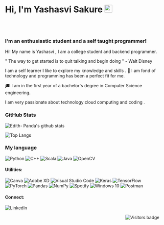 
  # Hi, I'm Yashasvi Sakure <img src="https://media.giphy.com/media/hvRJCLFzcasrR4ia7z/giphy.gif" width="25px">


<br>
<br>



### **I'm an enthusiastic student and a self taught programmer!**


Hi! My name is Yashasvi , I am a college student and backend programmer. 

" The way to get started is to quit talking and begin doing " - Walt Disney


I am a self learner I like to explore my knowledge and skills .     🔎      I am fond of technology and  programming has been a perfect fit for me.


🎓  I am in the first year of a bachelor's degree in Computer Science engineering.  

  I am very passionate about technology cloud computing and coding .

   

### GitHub Stats

![Edith- Panda's github stats](https://github-readme-stats.vercel.app/api?username=Edith-panda&show_icons=true&theme=great-gatsby)

![Top Langs](https://github-readme-stats.vercel.app/api/top-langs/?username=Edith-panda&theme=great-gatsby&layout=compact)


### My language 
![Python](https://img.shields.io/badge/python-%2314354C.svg?style=for-the-badge&logo=python&logoColor=white)
![C++](https://img.shields.io/badge/c++-%2300599C.svg?style=for-the-badge&logo=c%2B%2B&logoColor=white)
![Scala](https://img.shields.io/badge/java-%23ED8B00.svg?style=for-the-badge&logo=java&logoColor=white)
![Java](https://img.shields.io/badge/scala-%23DC322F.svg?style=for-the-badge&logo=scala&logoColor=white)
![OpenCV](https://img.shields.io/badge/opencv-%23white.svg?style=for-the-badge&logo=opencv&logoColor=white)


#### Utilities:

![Canva](https://img.shields.io/badge/Canva-%2300C4CC.svg?style=for-the-badge&logo=Canva&logoColor=white)
![Adobe XD](https://img.shields.io/badge/adobexd-%23FF26BE.svg?style=for-the-badge&logo=adobexd&logoColor=white)
![Visual Studio Code](https://img.shields.io/badge/VisualStudioCode-0078d7.svg?style=for-the-badge&logo=visual-studio-code&logoColor=white)
![Keras](https://img.shields.io/badge/Keras-%23D00000.svg?style=for-the-badge&logo=Keras&logoColor=white)
![TensorFlow](https://img.shields.io/badge/TensorFlow-%23FF6F00.svg?style=for-the-badge&logo=TensorFlow&logoColor=white)
![PyTorch](https://img.shields.io/badge/PyTorch-%23EE4C2C.svg?style=for-the-badge&logo=PyTorch&logoColor=white)
![Pandas](https://img.shields.io/badge/pandas-%23150458.svg?style=for-the-badge&logo=pandas&logoColor=white)
![NumPy](https://img.shields.io/badge/numpy-%23013243.svg?style=for-the-badge&logo=numpy&logoColor=white)
![Spotify](https://img.shields.io/badge/Spotify-1ED760?style=for-the-badge&logo=spotify&logoColor=white)
![Windows 10](https://img.shields.io/badge/Windows-0078D6?style=for-the-badge&logo=windows&logoColor=white)
![Postman](https://img.shields.io/badge/Postman-FF6C37?style=for-the-badge&logo=postman&logoColor=red)

#### Connect:


![LinkedIn](https://img.shields.io/badge/linkedin-%230077B5.svg?style=for-the-badge&logo=linkedin&logoColor=white)



<a href="https://badges.pufler.dev">
    <img align="right" src="https://badges.pufler.dev/visits/Edith-panda/Edith-panda?color=yellow" alt="Visitors badge" />
    
 </a>
 

[linkedin]: https://www.linkedin.com/in/yashasvi-sakure05/
[twitter]: https://www.twitter.com/SakureYashasvi/
[gmail]: edithpanda05@gmail.com






<!---
Edith-panda/Edith-panda is a ✨ special ✨ repository because its `README.md` (this file) appears on your GitHub profile.
You can click the Preview link to take a look at your changes.
--->

